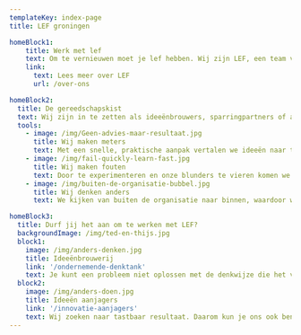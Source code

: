 ```yaml
---
templateKey: index-page
title: LEF groningen

homeBlock1:
    title: Werk met lef
    text: Om te vernieuwen moet je lef hebben. Wij zijn LEF, een team van twintigers met bravoure en een scherpe blik. Door te confronteren en te verrassen dagen wij organisaties uit om te innoveren.
    link:
      text: Lees meer over LEF
      url: /over-ons

homeBlock2:
  title: De gereedschapskist
  text: Wij zijn in te zetten als ideeënbrouwers, sparringpartners of aanjagers. We beginnen klein en creëren stap voor stap iets groots. Zo bewegen wij, en zo willen we anderen in beweging brengen.
  tools:
    - image: /img/Geen-advies-maar-resultaat.jpg
      title: Wij maken meters
      text: Met een snelle, praktische aanpak vertalen we ideeën naar tastbaar resultaat.
    - image: /img/fail-quickly-learn-fast.jpg
      title: Wij maken fouten
      text: Door te experimenteren en onze blunders te vieren komen we verder.
    - image: /img/buiten-de-organisatie-bubbel.jpg
      title: Wij denken anders
      text: We kijken van buiten de organisatie naar binnen, waardoor we kritisch en onbevangen zijn.

homeBlock3:
  title: Durf jij het aan om te werken met LEF?
  backgroundImage: /img/ted-en-thijs.jpg
  block1:
    image: /img/anders-denken.jpg
    title: Ideeënbrouwerij
    link: '/ondernemende-denktank'
    text: Je kunt een probleem niet oplossen met de denkwijze die het veroorzaakt heeft. Daarom brouwen wij nieuwe ideeën, hoe gekker hoe beter. Vanuit LEF wordt een multidisciplinair team samengesteld om jullie vraagstukken op een creatieve manier aan te vliegen.
  block2:
    image: /img/anders-doen.jpg
    title: Ideeën aanjagers
    link: '/innovatie-aanjagers'
    text: Wij zoeken naar tastbaar resultaat. Daarom kun je ons ook benaderen als er iets op touw moet worden gezet. We helpen met een plan en verbinden onze ondernemende manier van werken aan jouw organisatie. Hierbij gebruiken we uiteenlopende methodes zoals scrum, design thinking en emergent change
---
```

